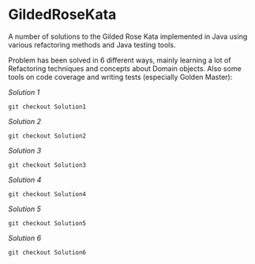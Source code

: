 # GildedRoseKata
A number of solutions to the Gilded Rose Kata implemented in Java using various refactoring methods and Java testing tools.

Problem has been solved in 6 different ways, mainly learning a lot of Refactoring techniques and concepts about Domain objects. Also some tools on code coverage and writing tests (especially Golden Master):

*Solution 1* 

    git checkout Solution1


*Solution 2* 

    git checkout Solution2


*Solution 3* 

    git checkout Solution3


*Solution 4* 

    git checkout Solution4


*Solution 5*

    git checkout Solution5

*Solution 6*

    git checkout Solution6